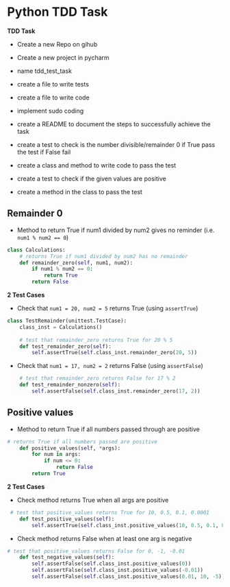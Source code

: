 # Python TDD Task

**TDD Task**
- Create a new Repo on gihub
- Create a new project in pycharm
- name tdd_test_task
- create a file to write tests
- create a file to write code
- implement sudo coding
- create a README to document the steps to successfully achieve the task

- create a test to check is the number divisible/remainder 0 if True pass the test if False fail
- create a class and method to write code to pass the test

- create a test to check if the given values are positive 
- create a method in the class to pass the test

## Remainder 0
- Method to return True if num1 divided by num2 gives no reminder (i.e. ``num1 % num2 == 0``)
```python
class Calculations:
    # returns True if num1 divided by num2 has no remainder
    def remainder_zero(self, num1, num2):
        if num1 % num2 == 0:
            return True
        return False
```
**2 Test Cases**
- Check that ``num1 = 20, num2 = 5`` returns True (using ``assertTrue``)
```python
class TestRemainder(unittest.TestCase):
    class_inst = Calculations()
    
    # test that remainder_zero returns True for 20 % 5
    def test_remainder_zero(self):
        self.assertTrue(self.class_inst.remainder_zero(20, 5))
```
- Check that ``num1 = 17, num2 = 2`` returns False (using ``assertFalse``)
```python
    # test that remainder_zero returns False for 17 % 2
    def test_remainder_nonzero(self):
        self.assertFalse(self.class_inst.remainder_zero(17, 2))
```

## Positive values
- Method to return True if all numbers passed through are positive
```python
# returns True if all numbers passed are positive
    def positive_values(self, *args):
        for num in args:
            if num <= 0:
                return False
        return True
```

**2 Test Cases**
- Check method returns True when all args are positive
```python
 # test that positive_values returns True for 10, 0.5, 0.1, 0.0001
    def test_positive_values(self):
        self.assertTrue(self.class_inst.positive_values(10, 0.5, 0.1, 0.0001))
```
- Check method returns False when at least one arg is negative
```python
# test that positive_values returns False for 0, -1, -0.01
    def test_negative_values(self):
        self.assertFalse(self.class_inst.positive_values(0))
        self.assertFalse(self.class_inst.positive_values(-0.01))
        self.assertFalse(self.class_inst.positive_values(0.01, 10, -5))
```